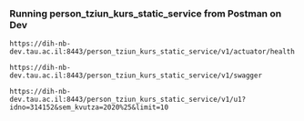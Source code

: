 ### Running person_tziun_kurs_static_service from Postman on Dev
 
    https://dih-nb-dev.tau.ac.il:8443/person_tziun_kurs_static_service/v1/actuator/health

    https://dih-nb-dev.tau.ac.il:8443/person_tziun_kurs_static_service/v1/swagger
    
    https://dih-nb-dev.tau.ac.il:8443/person_tziun_kurs_static_service/v1/u1?idno=314152&sem_kvutza=2020%25&limit=10